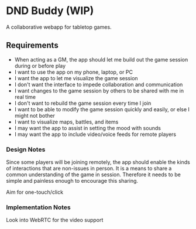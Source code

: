 # DND Buddy (WIP)
A collaborative webapp for tabletop games.

## Requirements
* When acting as a GM, the app should let me build out the game session during or before play
* I want to use the app on my phone, laptop, or PC
* I want the app to let me visualize the game session
* I don't want the interface to impede collaboration and communication
* I want changes to the game session by others to be shared with me in real time
* I don't want to rebuild the game session every time I join
* I want to be able to modify the game session quickly and easily, or else I might not bother
* I want to visualize maps, battles, and items
* I may want the app to assist in setting the mood with sounds
* I may want the app to include video/voice feeds for remote players

### Design Notes
Since some players will be joining remotely, the app should enable the kinds of interactions that are non-issues in person. It is a means to share a common understanding of the game in session. Therefore it needs to be simple and painless enough to encourage this sharing.

Aim for one-touch/click

### Implementation Notes
Look into WebRTC for the video support